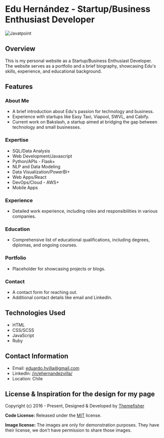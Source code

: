 # Edu Hernández - Startup/Business Enthusiast Developer

![Javatpoint](https://media-exp1.licdn.com/dms/image/C4D0BAQEwg5FK93uumQ/company-logo_200_200/0/1519923012279?e=2147483647&v=beta&t=63CNoS8OTR4lHjPhHSO7eFFqwLGwYunWfyDBV3tdc0c) 
## Overview

This is my personal website as a Startup/Business Enthusiast Developer. The website serves as a portfolio and a brief biography, showcasing Edu's skills, experience, and educational background.

## Features

### About Me

- A brief introduction about Edu's passion for technology and business.
- Experience with startups like Easy Taxi, Viapool, SWVL, and Cabify.
- Current work on Bakslash, a startup aimed at bridging the gap between technology and small businesses.

### Expertise

- SQL/Data Analysis
- Web Development/Javascript
- Python/APIs - Flask+
- NLP and Data Modeling
- Data Visualization/PowerBI+
- Web Apps/React
- DevOps/Cloud - AWS+
- Mobile Apps

### Experience

- Detailed work experience, including roles and responsibilities in various companies.

### Education

- Comprehensive list of educational qualifications, including degrees, diplomas, and ongoing courses.

### Portfolio

- Placeholder for showcasing projects or blogs.

### Contact

- A contact form for reaching out.
- Additional contact details like email and LinkedIn.

## Technologies Used

- HTML
- CSS/SCSS
- JavaScript
- Ruby

## Contact Information

- Email: eduardo.hvilla@gmail.com
- LinkedIn: [/in/ehernandezvilla/](https://www.linkedin.com/in/ehernandezvilla/)
- Location: Chile

<!-- licence -->
## License & Inspiration for the design for my page

Copyright (c) 2016 - Present, Designed & Developed by [Themefisher](https://themefisher.com)

**Code License:** Released under the [MIT](https://github.com/themefisher/kross-jekyll/blob/main/LICENSE) license.

**Image license:** The images are only for demonstration purposes. They have their license, we don't have permission to share those images.

